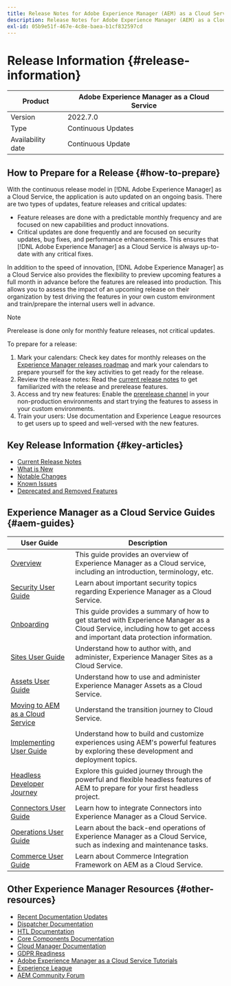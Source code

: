 ```yaml
---
title: Release Notes for Adobe Experience Manager (AEM) as a Cloud Service.
description: Release Notes for Adobe Experience Manager (AEM) as a Cloud Service.
exl-id: 05b9e51f-467e-4c8e-baea-b1cf832597cd
---
```

# Release Information {#release-information}

| Product | Adobe Experience Manager as a Cloud Service |
|---|---|
| Version | 2022.7.0 |
| Type | Continuous Updates |
| Availability date | Continuous Update |

## How to Prepare for a Release {#how-to-prepare}

With the continuous release model in [!DNL Adobe Experience Manager] as a Cloud Service, the application is auto updated on an ongoing basis. There are two types of updates, feature releases and critical updates:

* Feature releases are done with a predictable monthly frequency and are focused on new capabilities and product innovations.
* Critical updates are done frequently and are focused on security updates, bug fixes, and performance enhancements. This ensures that [!DNL Adobe Experience Manager] as a Cloud Service is always up-to-date with any critical fixes.

In addition to the speed of innovation, [!DNL Adobe Experience Manager] as a Cloud Service also provides the flexibility to preview upcoming features a full month in advance before the features are released into production. This allows you to assess the impact of an upcoming release on their organization by test driving the features in your own custom environment and train/prepare the internal users well in advance. 

>[!NOTE]
>
>Prerelease is done only for monthly feature releases, not critical updates. 

To prepare for a release:

1. Mark your calendars: Check key dates for monthly releases on the [Experience Manager releases roadmap](https://experienceleague.adobe.com/docs/experience-manager-release-information/aem-release-updates/update-releases-roadmap.html#aem-as-cloud-service) and mark your calendars to prepare yourself for the key activities to get ready for the release.
1. Review the release notes: Read the [current release notes](/help/release-notes/release-notes-cloud/release-notes-current.md) to get familiarized with the release and prerelease features.
1. Access and try new features: Enable the [prerelease channel](/help/release-notes/prerelease.md) in your non-production environments and start trying the features to assess in your custom environments.
1. Train your users: Use documentation and Experience League resources to get users up to speed and well-versed with the new features.

## Key Release Information {#key-articles}

* [Current Release Notes](/help/release-notes/release-notes-cloud/release-notes-current.md)
* [What is New](what-is-new.md)
* [Notable Changes](aem-cloud-changes.md)
* [Known Issues](known-issues.md)
* [Deprecated and Removed Features](deprecated-removed-features.md)

## Experience Manager as a Cloud Service Guides {#aem-guides}

|User Guide|Description|
|---|---|
|[Overview](/help/overview/home.md)|This guide provides an overview of Experience Manager as a Cloud service, including an introduction, terminology, etc.|
|[Security User Guide](/help/security/home.md)|Learn about important security topics regarding Experience Manager as a Cloud Service.|
|[Onboarding](/help/onboarding/home.md)|This guide provides a summary of how to get started with Experience Manager as a Cloud Service, including how to get access and important data protection information.|
|[Sites User Guide](/help/sites-cloud/home.md)|Understand how to author with, and administer, Experience Manager Sites as a Cloud Service.|
|[Assets User Guide](/help/assets/home.md)|Understand how to use and administer Experience Manager Assets as a Cloud Service.|
|[Moving to AEM as a Cloud Service](/help/journey-migration/getting-started.md)|Understand the transition journey to Cloud Service.|
|[Implementing User Guide](/help/implementing/home.md)|Understand how to build and customize experiences using AEM's powerful features by exploring these development and deployment topics.|
|[Headless Developer Journey](/help/journey-headless/developer/overview.md)|Explore this guided journey through the powerful and flexible headless features of AEM to prepare for your first headless project.|
|[Connectors User Guide](/help/connectors/home.md)|Learn how to integrate Connectors into Experience Manager as a Cloud Service.|
|[Operations User Guide](/help/operations/home.md)|Learn about the back-end operations of Experience Manager as a Cloud Service, such as indexing and maintenance tasks.|
|[Commerce User Guide](/help/commerce-cloud/home.md)|Learn about Commerce Integration Framework on AEM as a Cloud Service.|

## Other Experience Manager Resources {#other-resources}

* [Recent Documentation Updates](https://experienceleague.adobe.com/docs/experience-manager-release-information/aem-release-updates/doc-updates/documentation-updates.html) 
* [Dispatcher Documentation](/help/implementing/dispatcher/overview.md)
* [HTL Documentation](https://experienceleague.adobe.com/docs/experience-manager-htl/using/overview.html)
* [Core Components Documentation](https://experienceleague.adobe.com/docs/experience-manager-core-components/using/introduction.html)
* [Cloud Manager Documentation](https://experienceleague.adobe.com/docs/experience-manager-cloud-service/onboarding/what-is-required/navigate-to-cloud-manager.html)
* [GDPR Readiness](/help/compliance/data-privacy-and-protection-readiness/aem-readiness.md)
* [Adobe Experience Manager as a Cloud Service Tutorials](https://experienceleague.adobe.com/docs/experience-manager-learn/cloud-service/overview.html)
* [Experience League](https://guided.adobe.com/?promoid=K42KVXHD&mv=other#solutions/experience-manager)
* [AEM Community Forum](https://forums.adobe.com/community/experience-cloud/marketing-cloud/experience-manager)
